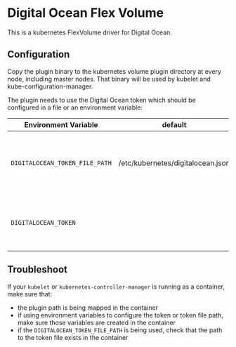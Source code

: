 
# Digital Ocean Flex Volume

This is a kubernetes FlexVolume driver for Digital Ocean.

## Configuration

Copy the plugin binary to the kubernetes volume plugin directory at every node, including master nodes.
That binary will be used by kubelet and kube-configuration-manager.

The plugin needs to use the Digital Ocean token which should be configured in a file or an environment variable:

| Environment Variable              | default                    | Description                                                                                                                                   |
|-----------------------------------|----------------------------|-----------------------------------------------------------------------------------------------------------------------------------------------|
| `DIGITALOCEAN_TOKEN_FILE_PATH` | /etc/kubernetes/digitalocean.json | Complete path to the file containing the Digital Ocean Token     |
| `DIGITALOCEAN_TOKEN`       |                 | The token file takes precedence over this environment variable |

## Troubleshoot

If your `kubelet` or `kubernetes-controller-manager` is running as a container, make sure that:
 - the plugin path is being mapped in the container
 - if using environment variables to configure the token or token file path, make sure those variables are created in the container
 - if the `DIGITALOCEAN_TOKEN_FILE_PATH` is being used, check that the path to the token file exists in the container
